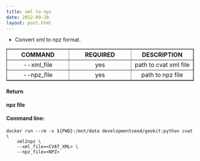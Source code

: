 ```yaml
---
title: xml to npz
date: 2012-09-28
layout: post.html
---
```


- Convert xml to npz format.

<table border>
	<tr>
		<th style="width: 30%;">COMMAND</th> 
        <th style="width: 30%;">REQUIRED</th> 
        <th style="width: 30%;">DESCRIPTION</th>
	</tr>
	<tr>
		<td style="text-align: center; vertical-align: middle;">--xml_file</td> 
        <td style="text-align: center; vertical-align: middle;">yes</td>
        <td style="text-align: center; vertical-align: middle;">path to cvat xml file</td>
	</tr>
	<tr>
		<td style="text-align: center; vertical-align: middle;">--npz_file</td> 
        <td style="text-align: center; vertical-align: middle;">yes</td>
        <td style="text-align: center; vertical-align: middle;">path to npz file</td>
	</tr>         
</table>

#### Return

**npz file** 

#### Command line:

```
docker run --rm -v ${PWD}:/mnt/data developmentseed/geokit:python cvat \
    xml2npz \
    --xml_file=<CVAT_XML> \
    --npz_file=<NPZ>
```